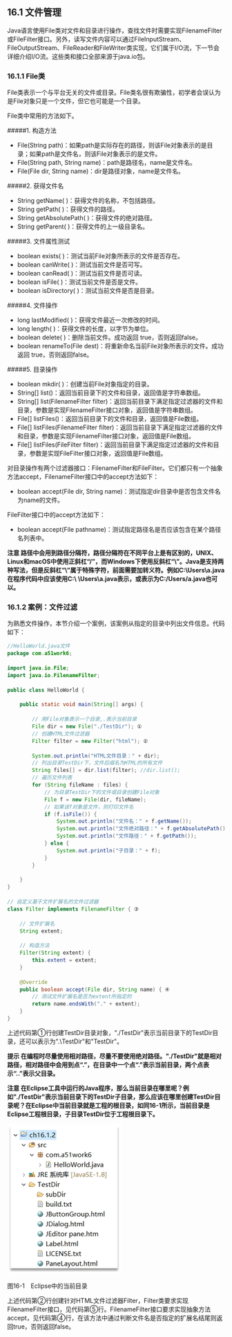 ## 16.1 文件管理

Java语言使用File类对文件和目录进行操作，查找文件时需要实现FilenameFilter或FileFilter接口。另外，读写文件内容可以通过FileInputStream、FileOutputStream、FileReader和FileWriter类实现，它们属于I/O流，下一节会详细介绍I/O流。这些类和接口全部来源于java.io包。

### 16.1.1 File类

File类表示一个与平台无关的文件或目录。File类名很有欺骗性，初学者会误认为是File对象只是一个文件，但它也可能是一个目录。

File类中常用的方法如下。

#####1.  构造方法

*   File(String path)：如果path是实际存在的路径，则该File对象表示的是目录；如果path是文件名，则该File对象表示的是文件。
*   File(String path, String name)：path是路径名，name是文件名。
*   File(File dir, String name)：dir是路径对象，name是文件名。

#####2.  获得文件名

*   String getName( )：获得文件的名称，不包括路径。
*   String getPath( )：获得文件的路径。
*   String getAbsolutePath( )：获得文件的绝对路径。
*   String getParent( )：获得文件的上一级目录名。

#####3.  文件属性测试

*   boolean exists( )：测试当前File对象所表示的文件是否存在。
*   boolean canWrite( )：测试当前文件是否可写。
*   boolean canRead( )：测试当前文件是否可读。
*   boolean isFile( )：测试当前文件是否是文件。
*   boolean isDirectory( )：测试当前文件是否是目录。

#####4.  文件操作

*   long lastModified( )：获得文件最近一次修改的时间。
*   long length( )：获得文件的长度，以字节为单位。
*   boolean delete( )：删除当前文件。成功返回 true，否则返回false。
*   boolean renameTo(File dest)：将重新命名当前File对象所表示的文件。成功返回 true，否则返回false。

#####5.  目录操作

*   boolean mkdir( )：创建当前File对象指定的目录。
*   String[] list()：返回当前目录下的文件和目录，返回值是字符串数组。
*   String[] list(FilenameFilter filter)：返回当前目录下满足指定过滤器的文件和目录，参数是实现FilenameFilter接口对象，返回值是字符串数组。
*   File[] listFiles()：返回当前目录下的文件和目录，返回值是File数组。
*   File[] listFiles(FilenameFilter filter)：返回当前目录下满足指定过滤器的文件和目录，参数是实现FilenameFilter接口对象，返回值是File数组。
*   File[] listFiles(FileFilter filter)：返回当前目录下满足指定过滤器的文件和目录，参数是实现FileFilter接口对象，返回值是File数组。

对目录操作有两个过滤器接口：FilenameFilter和FileFilter。它们都只有一个抽象方法accept，FilenameFilter接口中的accept方法如下：

*   boolean accept(File dir, String name)：测试指定dir目录中是否包含文件名为name的文件。

FileFilter接口中的accept方法如下：

*   boolean accept(File pathname)：测试指定路径名是否应该包含在某个路径名列表中。

**注意 路径中会用到路径分隔符，路径分隔符在不同平台上是有区别的，UNIX、Linux和macOS中使用正斜杠“/”，而Windows下使用反斜杠“\”。Java是支持两种写法，但是反斜杠“\”属于特殊字符，前面需要加转义符。例如C:\Users\a.java在程序代码中应该使用C:\ \Users\\a.java表示，或表示为C:/Users/a.java也可以。**

### 16.1.2 案例：文件过滤

为熟悉文件操作，本节介绍一个案例，该案例从指定的目录中列出文件信息。代码如下：

```java
//HelloWorld.java文件
package com.a51work6;

import java.io.File;
import java.io.FilenameFilter;

public class HelloWorld {

	public static void main(String[] args) {

		// 用File对象表示一个目录,.表示当前目录
		File dir = new File("./TestDir"); ①
		// 创建HTML文件过滤器
		Filter filter = new Filter("html"); ②

		System.out.println("HTML文件目录：" + dir);
		// 列出目录TestDir下，文件后缀名为HTML的所有文件
		String files[] = dir.list(filter); //dir.list();						
		// 遍历文件列表
		for (String fileName : files) {
			// 为目录TestDir下的文件或目录创建File对象
			File f = new File(dir, fileName);						
			// 如果该f对象是文件，则打印文件名
			if (f.isFile()) {
				System.out.println("文件名：" + f.getName());			
				System.out.println("文件绝对路径：" + f.getAbsolutePath());
				System.out.println("文件路径：" + f.getPath());
			} else {
				System.out.println("子目录：" + f);
			}
		}

	}
}

// 自定义基于文件扩展名的文件过滤器
class Filter implements FilenameFilter { ③		

	// 文件扩展名
	String extent;

	// 构造方法
	Filter(String extent) {
		this.extent = extent;
	}

	@Override
	public boolean accept(File dir, String name) { ④
		// 测试文件扩展名是否为extent所指定的
		return name.endsWith("." + extent);						
	}
}

```

上述代码第①行创建TestDir目录对象，&quot;./TestDir&quot;表示当前目录下的TestDir目录，还可以表示为&quot;.\\TestDir&quot;和&quot;TestDir&quot;。

**提示 在编程时尽量使用相对路径，尽量不要使用绝对路径。&quot;./TestDir&quot;就是相对路径，相对路径中会用到点“.”，在目录中一个点“.”表示当前目录，两个点表示“..”表示父目录。**

**注意 在Eclipse工具中运行的Java程序，那么当前目录在哪里呢？例如&quot;./TestDir&quot;表示当前目录下的TestDir子目录，那么应该在哪里创建TestDir目录呢？在Eclipse中当前目录就是工程的根目录，如同16-1所示，当前目录是Eclipse工程根目录，子目录TestDir位于工程根目录下。**

![图16-1](../assets/16-1.jpg)

图16-1　Eclipse中的当前目录

上述代码第②行创建针对HTML文件过滤器Filter，Filter类要求实现FilenameFilter接口，见代码第⑤行。FilenameFilter接口要求实现抽象方法accept，见代码第④行，在该方法中通过判断文件名是否指定的扩展名结尾则返回true，否则返回false。